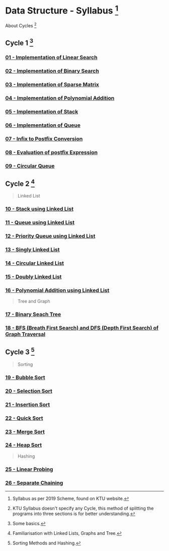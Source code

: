 # Data Structure - Syllabus [^1]

About Cycles [^5]
[^5]: KTU Syllabus doesn't specify any Cycle, this method of splitting the programs into three sections is for better understanding.

## Cycle 1 [^2]
### [01 - Implementation of Linear Search](https://github.com/blackpeps/dslab2022/blob/main/Cycle%201/01%20-%20Implementation%20of%20Linear%20Search.c)
### [02 - Implementation of Binary Search](https://github.com/blackpeps/dslab2022/blob/main/Cycle%201/02%20-%20Implementation%20of%20Binary%20Search.c)
### [03 - Implementation of Sparse Matrix](https://github.com/blackpeps/dslab2022/blob/main/Cycle%201/03%20-%20Implementation%20of%20Sparse%20Matrix.c)
### [04 - Implementation of Polynomial Addition](https://github.com/blackpeps/dslab2022/blob/main/Cycle%201/04%20-%20Implementation%20of%20Polynomial%20Addition.c)
### [05 - Implementation of Stack](https://github.com/blackpeps/dslab2022/blob/main/Cycle%201/05%20-%20Implementation%20of%20Stack.c)
### [06 - Implementation of Queue](https://github.com/blackpeps/dslab2022/blob/main/Cycle%201/06%20-%20Implementation%20of%20Queue.c)
### [07 - Infix to Postfix Conversion](https://github.com/blackpeps/dslab2022/blob/main/Cycle%201/07%20-%20Infix%20to%20Postfix%20Conversion.c)
### [08 - Evaluation of postfix Expression](https://github.com/blackpeps/dslab2022/blob/main/Cycle%201/08%20-%20Evaluation%20of%20postfix%20Expression.c)
### [09 - Circular Queue](https://github.com/blackpeps/dslab2022/blob/main/Cycle%201/09%20-%20Circular%20Queue.c)

## Cycle 2 [^3]
>Linked List
### [10 - Stack using Linked List](https://github.com/blackpeps/dslab2022/blob/main/Cycle%202/10%20-%20Stack%20using%20Linked%20List.c)
### [11 - Queue using Linked List](https://github.com/blackpeps/dslab2022/blob/main/Cycle%202/11%20-%20Queue%20using%20Linked%20List.c)
### [12 - Priority Queue using Linked List](https://github.com/blackpeps/dslab2022/blob/main/Cycle%202/12%20-%20Priority%20Queue%20using%20Linked%20List.c)
### [13 - Singly Linked List](https://github.com/blackpeps/dslab2022/blob/main/Cycle%202/13%20-%20Singly%20Linked%20List.c)
### [14 - Circular Linked List](https://github.com/blackpeps/dslab2022/blob/main/Cycle%202/14%20-%20Circular%20Queue.c)
### [15 - Doubly Linked List](https://github.com/blackpeps/dslab2022/blob/main/Cycle%202/15%20-%20Doubly%20Linked%20List.c)
### [16 - Polynomial Addition using Linked List](https://github.com/blackpeps/dslab2022/blob/main/Cycle%202/16%20-%20Polynomial%20Addition%20using%20Linked%20List.c)
>Tree and Graph
### [17 - Binary Seach Tree](https://github.com/blackpeps/dslab2022/blob/main/Cycle%202/17%20-%20Binary%20Seach%20Tree.c)
### [18 - BFS (Breath First Search) and DFS (Depth First Search) of Graph Traversal](https://github.com/blackpeps/dslab2022/blob/main/Cycle%202/18%20-%20BFS%20and%20DFS.c)

## Cycle 3 [^4]
>Sorting
### [19 - Bubble Sort](https://github.com/blackpeps/dslab2022/blob/main/Cycle%203/19%20-%20Bubble%20Sort.c)
### [20 - Selection Sort](https://github.com/blackpeps/dslab2022/blob/main/Cycle%203/20%20-%20Selection%20Sort.c)
### [21 - Insertion Sort](https://github.com/blackpeps/dslab2022/blob/main/Cycle%203/21%20-%20Insertion%20Sort.c)
### [22 - Quick Sort](https://github.com/blackpeps/dslab2022/blob/main/Cycle%203/22%20-%20Quick%20Sort.c)
### [23 - Merge Sort](https://github.com/blackpeps/dslab2022/blob/main/Cycle%203/23%20-%20Merge%20Sort.c)
### [24 - Heap Sort](https://github.com/blackpeps/dslab2022/blob/main/Cycle%203/24%20-%20Heap%20Sort.c)
>Hashing
### [25 - Linear Probing](https://github.com/blackpeps/dslab2022/blob/main/Cycle%203/25%20-%20Linear%20Probing.c)
### [26 - Separate Chaining](https://github.com/blackpeps/dslab2022/blob/main/Cycle%203/26%20-%20Separate%20Chaining.c)


[^1]: Syllabus as per 2019 Scheme, found on KTU website.
[^2]: Some basics.
[^3]: Familiarisation with Linked Lists, Graphs and Tree.
[^4]: Sorting Methods and Hashing.
